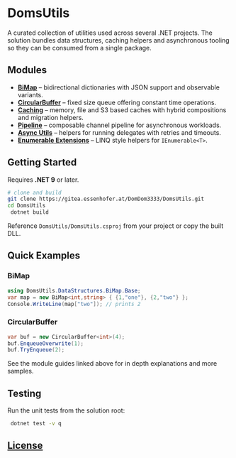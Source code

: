 # DomsUtils

A curated collection of utilities used across several .NET projects. The solution bundles data structures, caching helpers and asynchronous tooling so they can be consumed from a single package.

## Modules

- **[BiMap](DomsUtils/DataStructures/BiMap/README.md)** – bidirectional dictionaries with JSON support and observable variants.
- **[CircularBuffer](DomsUtils/DataStructures/CircularBuffer/Base/README.md)** – fixed size queue offering constant time operations.
- **[Caching](DomsUtils/Services/Caching/README.md)** – memory, file and S3 based caches with hybrid compositions and migration helpers.
- **[Pipeline](DomsUtils/Services/Pipeline/README.md)** – composable channel pipeline for asynchronous workloads.
- **[Async Utils](DomsUtils/Tooling/Async/README.md)** – helpers for running delegates with retries and timeouts.
- **[Enumerable Extensions](DomsUtils/Tooling/ExtensionMethods/README.md)** – LINQ style helpers for `IEnumerable<T>`.

## Getting Started

Requires **.NET 9** or later.

```bash
# clone and build
git clone https://gitea.essenhofer.at/DomDom3333/DomsUtils.git
cd DomsUtils
 dotnet build
```

Reference `DomsUtils/DomsUtils.csproj` from your project or copy the built DLL.

## Quick Examples

### BiMap
```csharp
using DomsUtils.DataStructures.BiMap.Base;
var map = new BiMap<int,string> { {1,"one"}, {2,"two"} };
Console.WriteLine(map["two"]); // prints 2
```

### CircularBuffer
```csharp
var buf = new CircularBuffer<int>(4);
buf.EnqueueOverwrite(1);
buf.TryEnqueue(2);
```

See the module guides linked above for in depth explanations and more samples.

## Testing

Run the unit tests from the solution root:

```bash
 dotnet test -v q
```

## [License](License.md)
